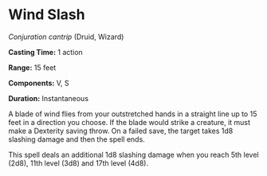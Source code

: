 # Wind Slash
*Conjuration cantrip* (Druid, Wizard)

**Casting Time:** 1 action

**Range:** 15 feet

**Components:** V, S

**Duration:** Instantaneous

A blade of wind flies from your outstretched hands in a straight line up to 15 feet in a direction you choose. If the blade would strike a creature, it must make a Dexterity saving throw. On a failed save, the target takes 1d8 slashing damage and then the spell ends.

This spell deals an additional 1d8 slashing damage when you reach 5th level (2d8), 11th level (3d8) and 17th level (4d8).
